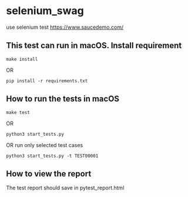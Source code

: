 # selenium_swag
use selenium test https://www.saucedemo.com/

## This test can run in macOS. Install requirement
```shell
make install
```

OR

```shell
pip install -r requirements.txt
```


## How to run the tests in macOS
```shell
make test
```

OR

```shell
python3 start_tests.py
```

OR run only selected test cases

```shell
python3 start_tests.py -t TEST00001
```

## How to view the report
The test report should save in pytest_report.html
